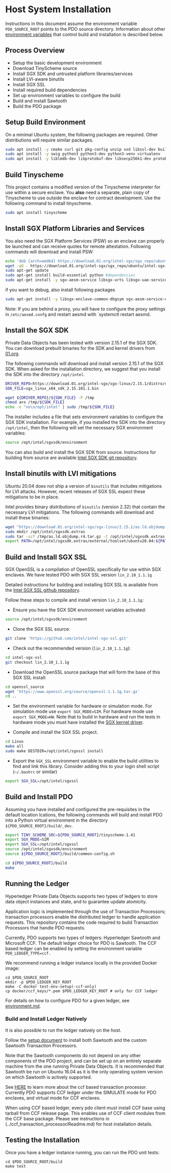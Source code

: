 <!---
Licensed under Creative Commons Attribution 4.0 International License
https://creativecommons.org/licenses/by/4.0/
--->

# Host System Installation

Instructions in this document assume the environment variable
`PDO_SOURCE_ROOT` points to the PDO source directory. Information about
other [environment variables](environment.md) that control build and
installation is described below.

## Process Overview

- Setup the basic development environment
- Download TinyScheme source
- Install SGX SDK and untrusted platform libraries/services
- Install LVI-aware binutils
- Install SGX SSL
- Install required build dependencies
- Set up environment variables to configure the build
- Build and install Sawtooth
- Build the PDO package

## <a name="environment">Setup Build Environment</a>

On a minimal Ubuntu system, the following packages are required. Other
distributions will require similar packages.

```bash
sudo apt install -y cmake curl git pkg-config unzip xxd libssl-dev build-essential
sudo apt install -y swig python3 python3-dev python3-venv virtualenv
sudo apt install -y liblmdb-dev libprotobuf-dev libsecp256k1-dev protobuf-compiler libncurses5-dev
```

<!--
    virtualenv will cause python3 and python3-virtualenv to be installed
-->

## <a name="tinyscheme">Build Tinyscheme</a>

This project contains a modified version of the Tinyscheme interpreter
for use within a secure enclave.  You **also** need a separate, plain
copy of Tinyscheme to use outside the enclave for contract development. Use the following
command to install tinyscheme.


```bash
sudo apt install tinyscheme
```

## Install SGX Platform Libraries and Services

You also need the SGX Platform Services (PSW) so an enclave can properly
be launched and can receive quotes for remote attestation.
Following commands will download and install PSW:

```bash
echo 'deb [arch=amd64] https://download.01.org/intel-sgx/sgx_repo/ubuntu focal main' | sudo tee /etc/apt/sources.list.d/intel-sgx.list
wget -qO - https://download.01.org/intel-sgx/sgx_repo/ubuntu/intel-sgx-deb.key | sudo apt-key add -
sudo apt-get update
sudo apt-get install build-essential python #dependencies
sudo apt-get install -y sgx-aesm-service libsgx-urts libsgx-uae-service
```

if you want to debug, also install following packages
```bash
sudo apt-get install -y libsgx-enclave-common-dbgsym sgx-aesm-service-dbgsym libsgx-urts-dbgsym libsgx-uae-service-dbgsym
```

Note: If you are behind a proxy, you will have to configure the proxy settings
in `/etc/aesmd.confg` and restart aesmd with `systemctl restart aesmd.

## Install the SGX SDK

Private Data Objects has been tested with version 2.15.1 of the SGX
SDK. You can download prebuilt binaries for the SDK and kernel drivers
from [01.org](https://download.01.org/intel-sgx/sgx-linux/2.15.1/distro/ubuntu20.04-server/).

The following commands will download and install version 2.15.1 of the SGX
SDK. When asked for the installation directory, we suggest that you install
the SDK into the directory `/opt/intel`.

```bash
DRIVER_REPO=https://download.01.org/intel-sgx/sgx-linux/2.15.1/distro/ubuntu20.04-server/
SDK_FILE=sgx_linux_x64_sdk_2.15.101.1.bin

wget ${DRIVER_REPO}/${SDK_FILE} -P /tmp
chmod a+x /tmp/${SDK_FILE}
echo -e "no\n/opt/intel" | sudo /tmp/${SDK_FILE}
```

The installer includes a file that sets environment variables to
configure the SGX SDK installation. For example, if you installed the
SDK into the directory `/opt/intel`, then the following will set the
necessary SGX environment variables:

```bash
source /opt/intel/sgxsdk/environment
```

You can also build and install the SGX SDK from source. Instructions for
building from source are available
[Intel SGX SDK git repository](https://github.com/intel/linux-sgx).

## Install binutils with LVI mitigations

Ubuntu 20.04 does not ship a version of `binutils` that
includes mitigations for LVI attacks. However, recent
releases of SGX SSL expect these mitigations to be in place.

Intel provides binary distributions of `binutils` (version 2.32)
that contain the necessary LVI mitigations. The following
commands will download and install these binaries:

```bash
wget "https://download.01.org/intel-sgx/sgx-linux/2.15.1/as.ld.objdump.r4.tar.gz" -P /tmp
sudo mkdir /opt/intel/sgxsdk.extras
sudo tar -xzf /tmp/as.ld.objdump.r4.tar.gz -C /opt/intel/sgxsdk.extras
export PATH=/opt/intel/sgxsdk.extras/external/toolset/ubuntu20.04:${PATH}
```

## Build and Install SGX SSL

SGX OpenSSL is a compilation of OpenSSL specifically for use within SGX
enclaves. We have tested PDO with SGX SSL version `lin_2.10_1.1.1g`

Detailed instructions for building and installing SGX SSL is available
from the
[Intel SGX SSL github repository](https://github.com/intel/intel-sgx-ssl).

Follow these steps to compile and install version `lin_2.10_1.1.1g`:

- Ensure you have the SGX SDK environment variables activated:
```bash
source /opt/intel/sgxsdk/environment
```

- Clone the SGX SSL source:
```bash
git clone 'https://github.com/intel/intel-sgx-ssl.git'
```

- Check out the recommended version (`lin_2.10_1.1.1g`):

```bash
cd intel-sgx-ssl
git checkout lin_2.10_1.1.1g
```

- Download the OpenSSL source package that will form the base of this
SGX SSL install:

```bash
cd openssl_source
wget 'https://www.openssl.org/source/openssl-1.1.1g.tar.gz'
cd ..
```

- Set the environment variable for hardware or simulation mode. For
simulation mode use `export SGX_MODE=SIM`. For hardware mode use `export
SGX_MODE=HW`. Note that to build in hardware and run the tests in hardware
mode you must have installed the [SGX kernel driver](install.md).

- Compile and install the SGX SSL project.
```bash
cd Linux
make all
sudo make DESTDIR=/opt/intel/sgxssl install
```

- Export the `SGX_SSL` environment variable to enable the build
utilities to find and link this library.  Consider adding this to your
login shell script (`~/.bashrc` or similar)

```bash
export SGX_SSL=/opt/intel/sgxssl
```

## Build and Install PDO

Assuming you have installed and configured the pre-requisites in the
default location lcations, the following commands will build and install
PDO into a Python virtual environment in the directory
`${PDO_SOURCE_ROOT}/build/_dev`.

```bash
export TINY_SCHEME_SRC=${PDO_SOURCE_ROOT}/tinyscheme-1.41
export SGX_MODE=SIM
export SGX_SSL=/opt/intel/sgxssl
source /opt/intel/sgxsdk/environment
source ${PDO_SOURCE_ROOT}/build/common-config.sh

cd ${PDO_SOURCE_ROOT}/build
make
```

## Running the Ledger

Hyperledger Private Data Objects supports two types of ledgers
to store data object instances and state, and to guarantee update
atomicity.

Application logic is implemented through the use of Transaction
Processors; transaction processors enable the distributed ledger to handle
application requests. This repository contains the code required to build
Transaction Processors that handle PDO requests.

Currently, PDO supports two types of ledgers: Hyperledger Sawtooth and
Microsoft CCF. The default ledger choice for PDO is Sawtooth. The CCF based
ledger can be enabled by setting the environment variable
`PDO_LEDGER_TYPE=ccf.`

We recommend running a ledger instance locally in the provided Docker image:
```
cd $PDO_SOURCE_ROOT
mkdir -p $PDO_LEDGER_KEY_ROOT
make -C docker test-env-setup(-ccf-only)
cp docker/ccf_keys/*.pem $PDO_LEDGER_KEY_ROOT # only for CCF ledger
```

For details on how to configure PDO for a given ledger, see [environment.md](./environment.md).

### Build and Install Ledger Natively

It is also possible to run the ledger natively on the host.

Follow the
[setup document](../sawtooth/docs/SETUP.md)
to install both Sawtooth and the custom Sawtooth Transaction Processors.

Note that the Sawtooth components do not depend on any other components
of the PDO project, and can be set up on an entirely separate machine from
the one running Private Data Objects. It is recommended that Sawtooth be
run on Ubuntu 16.04 as it is the only operating system version on which
Sawtooth is actively supported.

See [HERE](../ccf_transaction_processor/Readme.md) to learn more about the
ccf based transaction processor. Currently PDO supports CCF ledger under
the SIMULATE mode for PDO enclaves, and virtual mode for CCF enclaves.

When using CCF based ledger, every pdo client must install CCF base using
tarball from CCF release page.
This enables use of CCF client modules from the CCF base package. Please
see instructions in (../ccf_transaction_processor/Readme.md) for host
installation details.

## Testing the Installation

Once you have a ledger instance running, you can run the PDO unit tests:
```
cd $PDO_SOURCE_ROOT/build
make test
```
